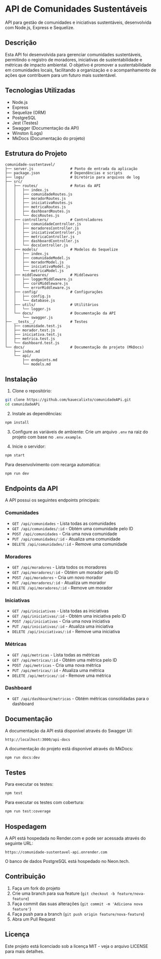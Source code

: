 # API de Comunidades Sustentáveis

API para gestão de comunidades e iniciativas sustentáveis, desenvolvida com Node.js, Express e Sequelize.

## Descrição

Esta API foi desenvolvida para gerenciar comunidades sustentáveis, permitindo o registro de moradores, iniciativas de sustentabilidade e métricas de impacto ambiental. O objetivo é promover a sustentabilidade em comunidades locais, facilitando a organização e o acompanhamento de ações que contribuem para um futuro mais sustentável.

## Tecnologias Utilizadas

- Node.js
- Express
- Sequelize (ORM)
- PostgreSQL
- Jest (Testes)
- Swagger (Documentação da API)
- Winston (Logs)
- MkDocs (Documentação do projeto)

## Estrutura do Projeto

```
comunidade-sustentavel/
├── server.js                 # Ponto de entrada da aplicação
├── package.json              # Dependências e scripts
├── logs/                     # Diretório para arquivos de log
├── src/
│   ├── routes/               # Rotas da API
│   │   ├── index.js
│   │   ├── comunidadeRoutes.js
│   │   ├── moradorRoutes.js
│   │   ├── iniciativaRoutes.js
│   │   ├── metricaRoutes.js
│   │   ├── dashboardRoutes.js
│   │   └── docsRoutes.js
│   ├── controllers/          # Controladores
│   │   ├── comunidadeController.js
│   │   ├── moradoresController.js
│   │   ├── iniciativaController.js
│   │   ├── metricaController.js
│   │   ├── dashboardController.js
│   │   └── docsController.js
│   ├── models/               # Modelos do Sequelize
│   │   ├── index.js
│   │   ├── comunidadeModel.js
│   │   ├── moradorModel.js
│   │   ├── iniciativaModel.js
│   │   └── metricaModel.js
│   ├── middlewares/          # Middlewares
│   │   ├── loggerMiddleware.js
│   │   ├── corsMiddleware.js
│   │   └── errorMiddleware.js
│   ├── config/               # Configurações
│   │   ├── config.js
│   │   └── database.js
│   ├── utils/                # Utilitários
│   │   └── logger.js
│   └── docs/                 # Documentação da API
│       └── swagger.js
├── __tests__/                # Testes
│   ├── comunidade.test.js
│   ├── morador.test.js
│   ├── iniciativa.test.js
│   ├── metrica.test.js
│   └── dashboard.test.js
└── docs/                     # Documentação do projeto (MkDocs)
    ├── index.md
    └── api/
        ├── endpoints.md
        └── models.md
```

## Instalação

1. Clone o repositório:
```bash
git clone https://github.com/kauecalixto/comunidadeAPi.git
cd comunidadeAPi
```

2. Instale as dependências:
```bash
npm install
```

3. Configure as variáveis de ambiente:
Crie um arquivo `.env` na raiz do projeto com base no `.env.example`.

4. Inicie o servidor:
```bash
npm start
```

Para desenvolvimento com recarga automática:
```bash
npm run dev
```

## Endpoints da API

A API possui os seguintes endpoints principais:

### Comunidades
- `GET /api/comunidades` - Lista todas as comunidades
- `GET /api/comunidades/:id` - Obtém uma comunidade pelo ID
- `POST /api/comunidades` - Cria uma nova comunidade
- `PUT /api/comunidades/:id` - Atualiza uma comunidade
- `DELETE /api/comunidades/:id` - Remove uma comunidade

### Moradores
- `GET /api/moradores` - Lista todos os moradores
- `GET /api/moradores/:id` - Obtém um morador pelo ID
- `POST /api/moradores` - Cria um novo morador
- `PUT /api/moradores/:id` - Atualiza um morador
- `DELETE /api/moradores/:id` - Remove um morador

### Iniciativas
- `GET /api/iniciativas` - Lista todas as iniciativas
- `GET /api/iniciativas/:id` - Obtém uma iniciativa pelo ID
- `POST /api/iniciativas` - Cria uma nova iniciativa
- `PUT /api/iniciativas/:id` - Atualiza uma iniciativa
- `DELETE /api/iniciativas/:id` - Remove uma iniciativa

### Métricas
- `GET /api/metricas` - Lista todas as métricas
- `GET /api/metricas/:id` - Obtém uma métrica pelo ID
- `POST /api/metricas` - Cria uma nova métrica
- `PUT /api/metricas/:id` - Atualiza uma métrica
- `DELETE /api/metricas/:id` - Remove uma métrica

### Dashboard
- `GET /api/dashboard/metricas` - Obtém métricas consolidadas para o dashboard

## Documentação

A documentação da API está disponível através do Swagger UI:

```
http://localhost:3000/api-docs
```

A documentação do projeto está disponível através do MkDocs:

```bash
npm run docs:dev
```

## Testes

Para executar os testes:

```bash
npm test
```

Para executar os testes com cobertura:

```bash
npm run test:coverage
```

## Hospedagem

A API está hospedada no Render.com e pode ser acessada através do seguinte URL:

```
https://comunidade-sustentavel-api.onrender.com
```

O banco de dados PostgreSQL está hospedado no Neon.tech.

## Contribuição

1. Faça um fork do projeto
2. Crie uma branch para sua feature (`git checkout -b feature/nova-feature`)
3. Faça commit das suas alterações (`git commit -m 'Adiciona nova feature'`)
4. Faça push para a branch (`git push origin feature/nova-feature`)
5. Abra um Pull Request

## Licença

Este projeto está licenciado sob a licença MIT - veja o arquivo LICENSE para mais detalhes.

